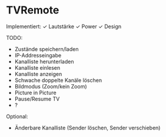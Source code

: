 # TVRemote
Implementiert:
✓ Lautstärke
✓ Power
✓ Design

TODO:
- Zustände speichern/laden
- IP-Addresseingabe
- Kanalliste herunterladen
- Kanalliste einlesen
- Kanalliste anzeigen
- Schwache doppelte Kanäle löschen
- Bildmodus (Zoom/kein Zoom)
- Picture in Picture
- Pause/Resume TV
- ?

Optional:
- Änderbare Kanalliste (Sender löschen, Sender verschieben)
